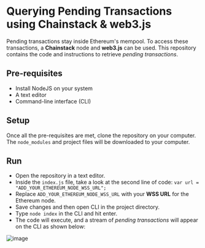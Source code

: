 # Querying Pending Transactions using Chainstack & web3.js
Pending transactions stay inside Ethereum's mempool. To access these transactions, a **Chainstack** node and **web3.js** can be used. This repository 
contains the code and instructions to retrieve _pending transactions_.
## Pre-requisites
- Install NodeJS on your system
- A text editor
- Command-line interface (CLI)

## Setup
Once all the pre-requisites are met, clone the repository on your computer. The `node_modules` and project files will be downloaded to your computer.

## Run
- Open the repository in a text editor.
- Inside the `index.js` file, take a look at the second line of code: `var url = "ADD_YOUR_ETHEREUM_NODE_WSS_URL";`
- Replace `ADD_YOUR_ETHEREUM_NODE_WSS_URL` with your **WSS URL** for the Ethereum node.
- Save changes and then open CLI in the project directory.
- Type `node index` in the CLI and hit enter.
- The code will execute, and a stream of *pending transactions* will appear on the CLI as shown below:

![image](https://user-images.githubusercontent.com/13951043/160352785-f208e22d-f220-4509-9049-bde5b23e1f5b.png)
